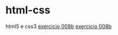 # html-css
 html5 e css3 
 <a href="https://oliveira00008.github.io/html-css/exercicio/008b/">exercicio 008b</a>
 <a href="https://oliveira00008.github.io/html-css/exercicio/ex001/">exercicio 008b</a>